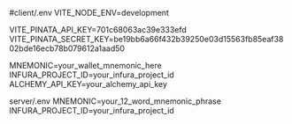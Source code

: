 #client/.env
VITE_NODE_ENV=development

VITE_PINATA_API_KEY=701c68063ac39e333efd
VITE_PINATA_SECRET_KEY=be19bb6a66f432b39250e03d15563fb85eaf3802bde16ecb78b079612a1aad50

MNEMONIC=your_wallet_mnemonic_here
INFURA_PROJECT_ID=your_infura_project_id
ALCHEMY_API_KEY=your_alchemy_api_key

server/.env
MNEMONIC=your_12_word_mnemonic_phrase
INFURA_PROJECT_ID=your_infura_project_id
